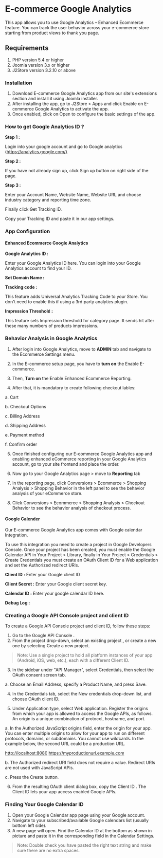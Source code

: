 # E-commerce Google Analytics

This app allows you to use Google Analytics – Enhanced Ecommerce feature. You can track the user behavior across your e-commerce store starting from product views to thank you page.

## Requirements

1. PHP version 5.4 or higher
2. Joomla version 3.x or higher
3. J2Store version 3.2.10 or above

### Installation

1. Download E-commerce Google Analytics app from our site's extensions section and install it using Joomla installer.
2. After installing the app, go to J2Store > Apps and click Enable on E-commerce Google Analytics to activate the app.
3. Once enabled, click on Open to configure the basic settings of the app.

### How to get Google Analytics ID ?

**Step 1 :**

Login into your google account and go to Google analytics (<https://analytics.google.com/>).

**Step 2 :**

If you have not already sign up, click Sign up button on right side of the page.

**Step 3 :**

Enter your Account Name, Website Name, Website URL and choose industry category and reporting time zone.

Finally click Get Tracking ID.

Copy your Tracking ID and paste it in our app settings.

### App Configuration

#### Enhanced Ecommerce Google Analytics

**Google Analytics ID :**

Enter your Google Analytics ID here. You can login into your Google Analytics account to find your ID.

**Set Domain Name :**

**Tracking code :**

This feature adds Universal Analytics Tracking Code to your Store. You don't need to enable this if using a 3rd party analytics plugin.

**Impression Threshold :**

This feature sets Impression threshold for category page. It sends hit after these many numbers of products impressions.

### Behavior Analysis in Google Analytics

1. After login into Google Analytics, move to **ADMIN** tab and navigate to the Ecommerce Settings menu.

2. In the E-commerce setup page, you have to **turn on** the Enable E-commerce.

3. Then, **Turn on** the Enable Enhanced Ecommerce Reporting.

4. After that, it is mandatory to create following checkout lables:

  a. Cart

  b. Checkout Options

  c. Billing Address

  d. Shipping Address

  e. Payment method

  f. Confirm order

5. Once finished configuring our E-commerce Google Analytics app and enabling enhanced eCommerce reporting in your Google Analytics account, go to your site frontend and place the order.

6. Now go to your Google Analytics page > move to **Reporting** tab

7. In the reporting page, click Conversions > Ecommerce > Shopping Analysis > Shopping Behavior in the left panel to see the behavior analysis of your eCommerce store.

8. Click Conversions > Ecommerce > Shopping Analysis > Checkout Behavior to see the behavior analysis of checkout process.

#### Google Calender

Our E-commerce Google Analytics app comes with Google calendar Integration.

To use this integration you need to create a project in Google Developers Console. Once your project has been created, you must enable the Google Calendar API in Your Project > Library, finally in Your Project > Credentials > Create Credentials you must create an OAuth Client ID for a Web application and set the Authorized redirect URIs.

**Client ID :** Enter your Google client ID

**Client Secret :** Enter your Google client secret key.

**Calendar ID :** Enter your google calendar ID here.

**Debug Log :**

### Creating a Google API Console project and client ID

To create a Google API Console project and client ID, follow these steps:

1. Go to the Google API Console .
2. From the project drop-down, select an existing project , or create a new one by selecting Create a new project.

  > Note: Use a single project to hold all platform instances of your app (Android, iOS, web, etc.), each with a different Client ID.

3. In the sidebar under "API Manager", select Credentials, then select the OAuth consent screen tab.

  a. Choose an Email Address, specify a Product Name, and press Save.

4. In the Credentials tab, select the New credentials drop-down list, and choose OAuth client ID.

5. Under Application type, select Web application. Register the origins from which your app is allowed to access the Google APIs, as follows. An origin is a unique combination of protocol, hostname, and port.

  a. In the Authorized JavaScript origins field, enter the origin for your app. You can enter multiple origins to allow for your app to run on different protocols, domains, or subdomains. You cannot use wildcards. In the example below, the second URL could be a production URL.

  <http://localhost:8080> <https://myproductionurl.example.com>

  b. The Authorized redirect URI field does not require a value. Redirect URIs are not used with JavaScript APIs.

  c. Press the Create button.

6. From the resulting OAuth client dialog box, copy the Client ID . The Client ID lets your app access enabled Google APIs.

### Finding Your Google Calendar ID

1. Open your Google Calendar app page using your Google account.
2. Navigate to your subscribed/available Google calendars list (usually bottom left side).
3. A new page will open. Find the Calendar ID at the bottom as shown in picture and paste it in the corresponding field in the Calendar Settings.

  > Note: Double check you have pasted the right text string and make sure there are no extra spaces.
